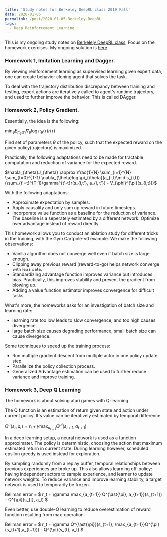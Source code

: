 ```yaml
---
title: 'Study notes for Berkeley DeepRL class 2019 Fall'
date: 2020-01-05
permalink: /post/2020-01-05-Berkeley-DeepRL
tags:
  - Deep Reinforcement Learning
---
```


This is my ongoing study notes on [Berkelely DeepRL class](http://rail.eecs.berkeley.edu/deeprlcourse/), Focus on the homework exercises. 
My ongoing solution is [here](https://github.com/JD-ETH/DeepRL-Berkely-Solution).

### Homework 1, Imitation Learning and Dagger. 

By viewing reinforcement learning as supervised learning given expert data, one can create behavior cloning agent that solves the task. 

To deal with the trajectory distribution discrepancy between training and testing, expert actions are iteratively called to agent's runtime trajectory, and used to further improve the behavior. This is called DAgger. 

### Homework 2, Policy Gradient. 

Essentially, the idea is the following: 

$\min_{\theta} E_{\pi_{\theta}(\tau)} \nabla_{\theta} \log \pi_{\theta}(\tau)r(\tau)$

Find set of parameters $\theta$ of the policy, such that the expected reward on the given policy(trajectory) is maximized. 

Practically, the following adaptations need to be made for tractable computation and reduction of variance for the expected reward. 

$\nabla_{\theta}J_{\theta} \approx \frac{1}{N} \sum_{i=1}^{N} \sum_{t=0}^{T-1} \nabla_{\theta}log \pi_{\theta}(a_{i,t}\mid s_{i,t})(\sum_{t'=t}^{T-1}\gamma^{t'-t}r(s_{i,t'}, a_{i, t'}) - V_{\phi}^{\pi}(s_{i,t}))$

With the following adaptations:
- Approximate expectation by samples.
- Apply causality and only sum up reward in future timesteps.
- Incorporate value function as a baseline for the reduction of variance. The baseline is a seperately estimated by a different network. Optimize over advantage instead of reward directly. 

This homework allows you to conduct an ablation study for different tricks in the training, with the Gym Cartpole-v0 example. We make the following observations:
- Vanilla algorithm does not converge well even if batch size is large enough. 
- Clipping away previous reward (reward-to-go) helps network converge with less data.
- Standardizing advantage function improves variance but introduces bias. Practically, this improves stability and prevent the gradient from blowing up. 
- Adding a value function estimator improves convergence for difficult tasks. 

What's more, the homeworks asks for an investigation of batch size and learning rate:
- learning rate too low leads to slow convergence, and too high causes divergence.
- large batch size causes degrading performance, small batch size can cause divergence. 

Some techniques to speed up the training process:
- Run multiple gradient descent from multiple actor in one policy update step.
- Parallelize the policy collection process. 
- Generalized Advantage estimation can be used to further reduce variance and improve training. 

### Homework 3, Deep Q Learning 

The homework is about solving atari games with Q-learning. 

The Q function is an estimation of return given state and action under current policy. It's value can be iteratively estimated by temporal difference.   

$Q^{\pi}(s_t,a_t) = r_t + \gamma \max_{a_{t+1}} Q^{pi}(s_{t+1}, a_{t+1})$

In a deep learning setup, a neural network is used as a function approximater. 
The policy is deterministic, choosing the action that maximum estimated return in current state. 
During learning however, scheduled epsilon greedy is used instead for exploration. 

By sampling randomly from a replay buffer, temporal relationships between previous experiences are broke up. This also 
allows learning off-policy: having independent actors to sample experience, and learner to update network weights. 
To reduce variance and improve learning stability, a target network is used to temporarily be frozen. 

Bellman error = $ r_t + \gamma \max_{a_{t+1}} Q^{\ast{\pi}, a_{t+1}}(s_{t+1}) - Q^{\pi}(s_{t}, a_t) $

Even better, use double-Q learning to reduce overestimation of reward function resulting from $\max$ operation. 

Bellman error = $ r_t + \gamma Q^{\ast{\pi}}(s_{t+1}, \max_{a_{t+1}}Q^{\pi}(s_{t+1},a_{t+1})) - Q^{\pi}(s_{t}, a_t) $
 
